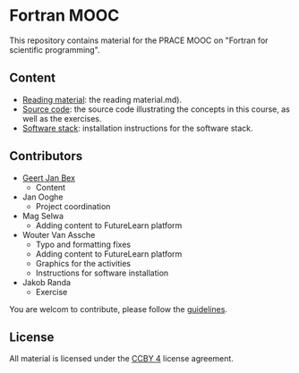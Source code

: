 # Fortran MOOC

This repository contains material for the PRACE MOOC on "Fortran for scientific
programming".


## Content

* [Reading material](docs/): the reading material.md).
* [Source code](source_code/): the source code illustrating the concepts in this course, as well as
  the exercises.
* [Software stack](software/): installation instructions for the software stack.


## Contributors

* [Geert Jan Bex](geertjan.bex@uhasselt.be)
  * Content
* Jan Ooghe
  * Project coordination
* Mag Selwa
  * Adding content to FutureLearn platform
* Wouter Van Assche
  * Typo and formatting fixes
  * Adding content to FutureLearn platform
  * Graphics for the activities
  * Instructions for software installation
* Jakob Randa
  * Exercise

You are welcom to contribute, please follow the [guidelines](CONTRIBUTING.md).


## License

All material is licensed under the [CCBY 4](LICENSE) license agreement.
